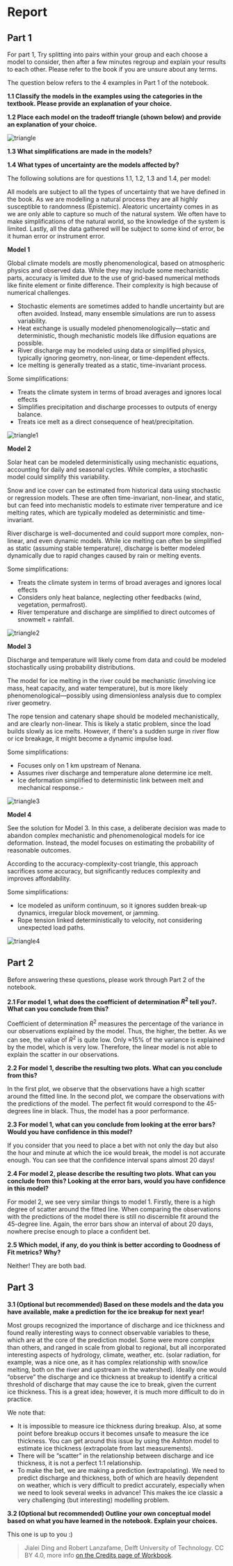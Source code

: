# Report

## Part 1

For part 1, Try splitting into pairs within your group and each choose a model to consider, then after a few minutes regroup and explain your results to each other. Please refer to the book if you are unsure about any terms.

The question below refers to the 4 examples in Part 1 of the notebook.

**1.1 Classify the models in the examples using the categories in the textbook. Please provide an explanation of your choice.**

**1.2 Place each model on the tradeoff triangle (shown below) and provide an explanation of your choice.**

![triangle](https://files.mude.citg.tudelft.nl/triangle.jpg)

**1.3 What simplifications are made in the models?**

**1.4 What types of uncertainty are the models affected by?**

The following solutions are for questions 1.1, 1.2, 1.3 and 1.4, per model:

All models are subject to all the types of uncertainty that we have defined in the book.
As we are modelling a natural process they are all highly susceptible to randomness (Epistemic). Aleatoric uncertainty comes in as we are only able to capture so much of the natural system. We often have to make simplifications of the natural world, so the knowledge of the system is limited. Lastly, all the data gathered will be subject to some kind of error, be it human error or instrument error. 

**Model 1**

Global climate models are mostly phenomenological, based on atmospheric physics and observed data. While they may include some mechanistic parts, accuracy is limited due to the use of grid-based numerical methods like finite element or finite difference. Their complexity is high because of numerical challenges.

- Stochastic elements are sometimes added to handle uncertainty but are often avoided. Instead, many ensemble simulations are run to assess variability.
- Heat exchange is usually modeled phenomenologically—static and deterministic, though mechanistic models like diffusion equations are possible.
- River discharge may be modeled using data or simplified physics, typically ignoring geometry, non-linear, or time-dependent effects.
- Ice melting is generally treated as a static, time-invariant process.

Some simplifications:

- Treats the climate system in terms of broad averages and ignores local effects
- Simplifies precipitation and discharge processes to outputs of energy balance.
- Treats ice melt as a direct consequence of heat/precipitation.

![triangle1](https://files.mude.citg.tudelft.nl/triangle1.png)

**Model 2**

Solar heat can be modeled deterministically using mechanistic equations, accounting for daily and seasonal cycles. While complex, a stochastic model could simplify this variability.

Snow and ice cover can be estimated from historical data using stochastic or regression models. These are often time-invariant, non-linear, and static, but can feed into mechanistic models to estimate river temperature and ice melting rates, which are typically modeled as deterministic and time-invariant.

River discharge is well-documented and could support more complex, non-linear, and even dynamic models. While ice melting can often be simplified as static (assuming stable temperature), discharge is better modeled dynamically due to rapid changes caused by rain or melting events.

Some simplifications:

- Treats the climate system in terms of broad averages and ignores local effects
- Considers only heat balance, neglecting other feedbacks (wind, vegetation, permafrost).
- River temperature and discharge are simplified to direct outcomes of snowmelt + rainfall.

![triangle2](https://files.mude.citg.tudelft.nl/triangle2.png)

**Model 3**

Discharge and temperature will likely come from data and could be modeled stochastically using probability distributions.

The model for ice melting in the river could be mechanistic (involving ice mass, heat capacity, and water temperature), but is more likely phenomenological—possibly using dimensionless analysis due to complex river geometry.

The rope tension and catenary shape should be modeled mechanistically, and are clearly non-linear. This is likely a static problem, since the load builds slowly as ice melts. However, if there's a sudden surge in river flow or ice breakage, it might become a dynamic impulse load.

Some simplifications:

- Focuses only on 1 km upstream of Nenana.
- Assumes river discharge and temperature alone determine ice melt.
- Ice deformation simplified to deterministic link between melt and mechanical response.- 

![triangle3](https://files.mude.citg.tudelft.nl/triangle3.png)

**Model 4**

See the solution for Model 3. In this case, a deliberate decision was made to abandon complex mechanistic and phenomenological models for ice deformation. Instead, the model focuses on estimating the probability of reasonable outcomes.

According to the accuracy-complexity-cost triangle, this approach sacrifices some accuracy, but significantly reduces complexity and improves affordability.

Some simplifications:

- Ice modeled as uniform continuum, so it ignores sudden break-up dynamics, irregular block movement, or jamming.
- Rope tension linked deterministically to velocity, not considering unexpected load paths.

![triangle4](https://files.mude.citg.tudelft.nl/triangle4.png)

## Part 2

Before answering these questions, please work through Part 2 of the notebook.

**2.1 For model 1, what does the coefficient of determination $R^2$ tell you?. What can you conclude from this?**

Coefficient of determination $R^2$ measures the percentage of the variance in our observations explained by the model. Thus, the higher, the better. As we can see, the value of $R^2$ is quite low. Only ≈15% of the variance is explained by the model, which is very low. Therefore, the linear model is not able to explain the scatter in our observations. 

**2.2 For model 1, describe the resulting two plots. What can you conclude from this?**

In the first plot, we observe that the observations have a high scatter around the fitted line. In the second plot, we compare the observations with the predictions of the model. The perfect fit would correspond to the 45-degrees line in black. Thus, the model has a poor performance. 

**2.3 For model 1, what can you conclude from looking at the error bars? Would you have confidence in this model?**

If you consider that you need to place a bet with not only the day but also the hour and minute at which the ice would break, the model is not accurate enough. You can see that the confidence interval spans almost 20 days! 

**2.4 For model 2, please describe the resulting two plots. What can you conclude from this? Looking at the error bars, would you have confidence in this model?**

For model 2, we see very similar things to model 1. Firstly, there is a high degree of scatter around the fitted line. When comparing the observations with the predictions of the model there is still no discernible fit around the 45-degree line. Again, the error bars show an interval of about 20 days, nowhere precise enough to place a confident bet. 

**2.5 Which model, if any, do you think is better according to Goodness of Fit metrics? Why?**

Neither! They are both bad. 

## Part 3

**3.1 (Optional but recommended) Based on these models and the data you have available, make a prediction for the ice breakup for next year!**

Most groups recognized the importance of discharge and ice thickness and found really interesting ways to connect observable variables to these, which are at the core of the prediction model. Some were more complex than others, and ranged in scale from global to regional, but all incorporated interesting aspects of hydrology, climate, weather, etc. (solar radiation, for example, was a nice one, as it has complex relationship with snow/ice melting, both on the river and upstream in the watershed).
Ideally one would “observe” the discharge and ice thickness at breakup to identify a critical threshold of discharge that may cause the ice to break, given the current ice thickness. This is a great idea; however, it is much more difficult to do in practice.

We note that:
- It is impossible to measure ice thickness during breakup. Also, at some point before breakup occurs it becomes unsafe to measure the ice thickness. You can get around this issue by using the Ashton model to estimate ice thickness (extrapolate from last measurements).
- There will be “scatter” in the relationship between discharge and ice thickness, it is not a perfect 1:1 relationship.
- To make the bet, we are making a prediction (extrapolating). We need to predict discharge and thickness, both of which are heavily dependent on weather, which is very difficult to predict accurately, especially when we need to look several weeks in advance! This makes the ice classic a very challenging (but interesting) modelling problem.

**3.2 (Optional but recommended) Outline your own conceptual model based on what you have learned in the notebook. Explain your choices.**

This one is up to you :)

> Jialei Ding and Robert Lanzafame, Delft University of Technology. CC BY 4.0, more info [on the Credits page of Workbook](https://mude.citg.tudelft.nl/workbook-2025/credits.html).
